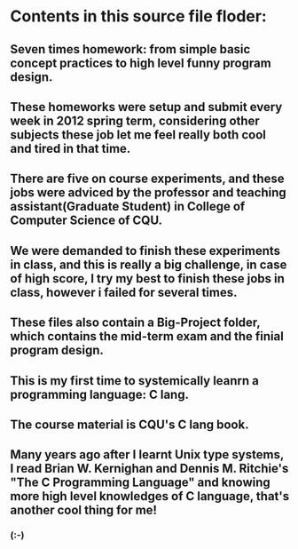 # Contents in this source file floder:
## Seven times homework: from simple basic concept practices to high level funny program design. 
## These homeworks were setup and submit every week in 2012 spring term, considering other subjects these job let me feel really both cool and tired in that time.
## There are five on course experiments, and these jobs were adviced by the professor and teaching assistant(Graduate Student) in College of Computer Science of CQU.
## We were demanded to finish these experiments in class, and this is really a big challenge, in case of high score, I try my best to finish these jobs in class, however i failed for several times.
## These files also contain a Big-Project folder, which contains the mid-term exam and the finial program design.
## This is my first time to systemically leanrn a programming language: C lang. 
## The course material is CQU's C lang book. 
## Many years ago after I learnt Unix type systems, I read Brian W. Kernighan and Dennis M. Ritchie's "The C Programming  Language" and knowing more high level knowledges of C language, that's another cool thing for me!
### (:-)
